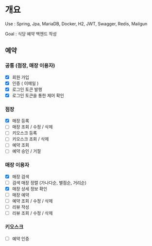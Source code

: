 # 개요



Use : Spring, Jpa, MariaDB, Docker, H2, JWT, Swagger, Redis, Mailgun

Goal : 식당 예약 백엔드 작성


## 예약
### 공통 (점장, 매장 이용자)
- [x] 회원 가입
- [x] 인증 ( 이메일 )
- [x] 로그인 토큰 발행
- [x] 로그인 토큰을 통한 제어 확인

### 점장
- [x] 매장 등록
- [ ] 매장 조회 / 수정 / 삭제
- [ ] 키오스크 등록
- [ ] 키오스크 조회 / 삭제
- [ ] 예약 조회
- [ ] 예약 승인 / 거절

### 매장 이용자
- [x] 매장 검색
- [ ] 검색 매장 정렬 (가나다순, 별점순, 거리순)
- [x] 매장 상세 정보 확인
- [ ] 매장 예약
- [ ] 예약 조회 / 수정 / 삭제
- [ ] 리뷰 작성
- [ ] 리뷰 조회 / 수정 / 삭제

### 키오스크
- [ ] 예약 인증

